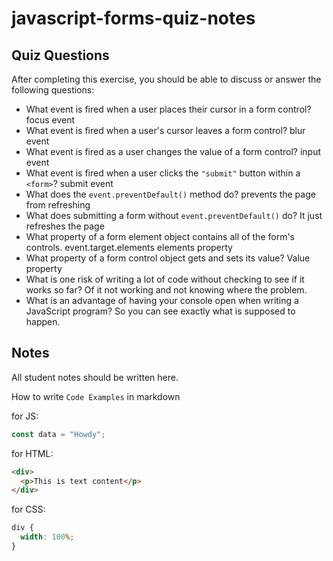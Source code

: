 # javascript-forms-quiz-notes

## Quiz Questions

After completing this exercise, you should be able to discuss or answer the following questions:

- What event is fired when a user places their cursor in a form control?
focus event
- What event is fired when a user's cursor leaves a form control?
blur event
- What event is fired as a user changes the value of a form control?
input event
- What event is fired when a user clicks the `"submit"` button within a `<form>`?
submit event
- What does the `event.preventDefault()` method do?
prevents the page from refreshing
- What does submitting a form without `event.preventDefault()` do?
It just refreshes the page
- What property of a form element object contains all of the form's controls.
event.target.elements elements property
- What property of a form control object gets and sets its value?
Value property
- What is one risk of writing a lot of code without checking to see if it works so far?
Of it not working and not knowing where the problem.
- What is an advantage of having your console open when writing a JavaScript program?
So you can see exactly what is supposed to happen.
## Notes

All student notes should be written here.


How to write `Code Examples` in markdown

for JS:

```javascript
const data = "Howdy";
```

for HTML:

```html
<div>
  <p>This is text content</p>
</div>
```

for CSS:

```css
div {
  width: 100%;
}
```
